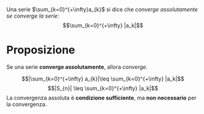 Una serie $\sum_{k=0}^{+\infty}a_{k}$ si dice che *converge assolutamente se converge la serie*:
$$\sum_{k=0}^{+\infty} |a_k|$$
# Proposizione

Se una serie **converge assolutamente**, allora *converge*.


$$|\sum_{k=0}^{+\infty} a_{k}|\leq \sum_{k=0}^{+\infty} |a_k|$$
$$|S_{n}| \leq \sum_{k=0}^{+\infty} |a_k|$$
La convergenza assoluta è **condizione sufficiente**, ma **non necessario** per la convergenza.

